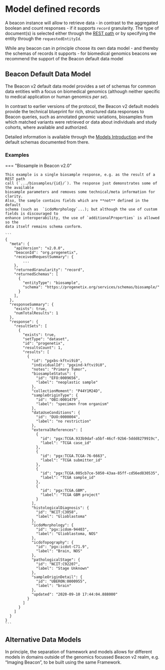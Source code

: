# Model defined records

A beacon instance will allow to retrieve data - in contrast to the aggregated
boolean and count responses - if it supports `record` granularity. The type of
document(s) is selected either through the [REST path](/rest-api/)
or by specifying the entity through the `requestedEntityId`. 

While any beacon can in principle choose its own data model - and thereby the
schemas of records it supports - for biomedical genomics beacons we recommend the
support of the Beacon default data model

## Beacon Default Data Model

The Beacon v2 default data model provides a set of schemas for common data entities with
a focus on biomedical genomics (although neither specific to medical application or human genomics _per se_).

In contrast to earlier versions of the protocol, the Beacon v2 default models provide
the technical blueprint for rich, structured data responses to Beacon queries, such as
annotated genomic variations, biosamples from which matched variants were retrieved
or data about individuals and study cohorts, where available and authorized.

Detailed information is available through the [Models Introduction](/models/#introduction)
and the default schemas documented from there.

### Examples

=== "Biosample in Beacon v2.0"

    This example is a single biosample response, e.g. as the result of a REST path
    call (`.../biosamples/{id}/`). The response just demonstrates some of the available
    biosample parameters and removes some technical/meta information for clarity.
    Also, the sample contains fields which are **not** defined in the default
    schema (such as  `icdoMorphology`...); but although the use of custom fields is discouraged to
    enhance interoperability, the use of `additionalProperties` is allowed so the
    data itself remains schema conform. 

    ```
    {
      "meta": {
        "apiVersion": "v2.0.0",
        "beaconId": "org.progenetix",
        "receivedRequestSummary": {
            ...
        },
        "returnedGranularity": "record",
        "returnedSchemas": [
          {
            "entityType": "biosample",
            "schema": "https://progenetix.org/services/schemas/biosample/"
          }
        ],
      },
      "responseSummary": {
        "exists": true,
        "numTotalResults": 1
      },
      "response": {
        "resultSets": [
          {
            "exists": true,
            "setType": "dataset",
            "id": "progenetix",
            "resultsCount": 1,
            "results": [
              {
                "id": "pgxbs-kftvi9i0",
                "individualId": "pgxind-kftvi9i0",
                "notes": "Primary Tumor",
                "biosampleStatus": {
                  "id": "EFO:0009656",
                  "label": "neoplastic sample"
                },
                "collectionMoment": "P44Y1M24D",
                "sampleOriginType": {
                  "id": "OBI:0001479",
                  "label": "specimen from organism"
                },
                "dataUseConditions": {
                  "id": "DUO:0000004",
                  "label": "no restriction"
                },
                "externalReferences": [
                  {
                    "id": "pgx:TCGA.933b9daf-a5bf-46cf-92b6-5ddd8279919c",
                    "label": "TCGA case_id"
                  },
                  {
                    "id": "pgx:TCGA.TCGA-76-6663",
                    "label": "TCGA submitter_id"
                  },
                  {
                    "id": "pgx:TCGA.005cb7ce-5050-43aa-85ff-cd56ed830535",
                    "label": "TCGA sample_id"
                  },
                  {
                    "id": "pgx:TCGA.GBM",
                    "label": "TCGA GBM project"
                  }
                ],
                "histologicalDiagnosis": {
                  "id": "NCIT:C3058",
                  "label": "Glioblastoma"
                },
                "icdoMorphology": {
                  "id": "pgx:icdom-94403",
                  "label": "Glioblastoma, NOS"
                },
                "icdoTopography": {
                  "id": "pgx:icdot-C71.9",
                  "label": "Brain, NOS"
                },
                "pathologicalStage": {
                  "id": "NCIT:C92207",
                  "label": "Stage Unknown"
                },
                "sampleOriginDetail": {
                  "id": "UBERON:0000955",
                  "label": "brain"
                },
                "updated": "2020-09-10 17:44:04.888000"
              }
            ]
          }
        ]
      }
    }
    ```

## Alternative Data Models

 In principle, the separation of framework and models allows for different models in domains
 outside of the genomics focussed Beacon v2 realm, e.g. “Imaging Beacon”, to be built using the same Framework.
